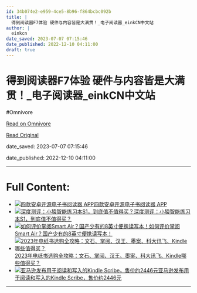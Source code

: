 ```yaml
---
id: 34b074e2-e959-4ce5-8b96-f864bcbc092b
title: |
  得到阅读器F7体验 硬件与内容皆是大满贯！_电子阅读器_einkCN中文站
author: |
  einkcn
date_saved: 2023-07-07 07:15:46
date_published: 2022-12-10 04:11:00
draft: true
---
```


# 得到阅读器F7体验 硬件与内容皆是大满贯！_电子阅读器_einkCN中文站
#Omnivore

[Read on Omnivore](https://omnivore.app/me/f-7-eink-cn-1893010ac9e)

[Read Original](https://einkcn.com/post/2424.html)

date_saved: 2023-07-07 07:15:46

date_published: 2022-12-10 04:11:00

--- 

# Full Content: 

* [ ![四款安卓开源电子书阅读器 APP](https://proxy-prod.omnivore-image-cache.app/0x0,sEeb7slkJHDJoStg1jNi2uGvrQcF2WeQnTvbjVB07Jz0/https://einkcn.com/zb_users/upload/2022/08/20220801164652165934361284480.jpeg)四款安卓开源电子书阅读器 APP ](https://einkcn.com/post/2278.html)
* [ ![深度测评：小猿智能练习本S1，到底值不值得买？](https://proxy-prod.omnivore-image-cache.app/0x0,sxxZl_OcPOW8T0bknYvb-M7siGtswq_spDP7vh1EB4JE/https://einkcn.com/zb_users/upload/2022/12/20221208135952167047919288717.webp)深度测评：小猿智能练习本S1，到底值不值得买？ ](https://einkcn.com/post/2422.html)
* [ ![如何评价掌阅Smart Air？国产少有的8英寸便携读写本！](https://proxy-prod.omnivore-image-cache.app/0x0,snOEKjZyfudSUbxaBXWA_eBrsnqIke37JlnrKNYDFfzY/https://einkcn.com/zb_users/upload/2022/12/202212151671072331135656.jpg)如何评价掌阅Smart Air？国产少有的8英寸便携读写本！ ](https://einkcn.com/post/2436.html)
* [ ![2023年电纸书选购全攻略：文石、掌阅、汉王、墨案、科大讯飞、Kindle哪些值得买？](https://proxy-prod.omnivore-image-cache.app/0x0,sEvbNOtEStWwH607ID6_PMxx02bquAt88lbSA6HQ3ET4/https://einkcn.com/zb_users/upload/2023/02/20230214104833167634291316897.webp)2023年电纸书选购全攻略：文石、掌阅、汉王、墨案、科大讯飞、Kindle哪些值得买？ ](https://einkcn.com/post/2477.html)
* [ ![亚马逊发布用于阅读和写入的Kindle Scribe，售价约2446元](https://proxy-prod.omnivore-image-cache.app/0x0,s3lEYnlR34MrTml-MPTykDxl8gmMtH1wc4jQ93Z69z3k/https://einkcn.com/zb_users/upload/2022/09/20220930082859166449773964475.png)亚马逊发布用于阅读和写入的Kindle Scribe，售价约2446元 ](https://einkcn.com/post/2342.html)

---

